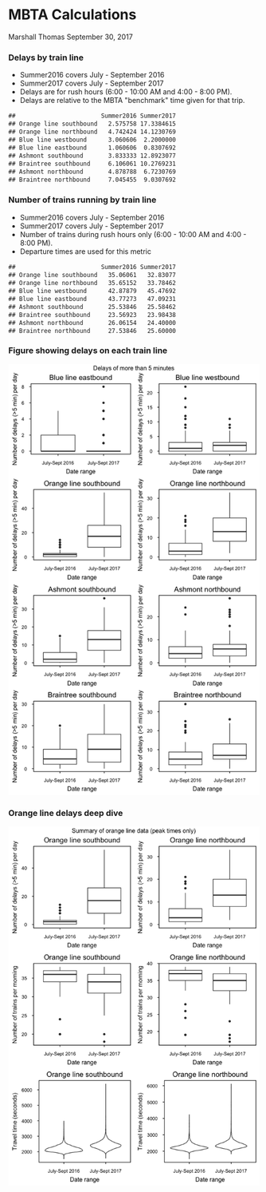 MBTA Calculations
================
Marshall Thomas
September 30, 2017

### Delays by train line

-   Summer2016 covers July - September 2016
-   Summer2017 covers July - September 2017
-   Delays are for rush hours (6:00 - 10:00 AM and 4:00 - 8:00 PM).
-   Delays are relative to the MBTA "benchmark" time given for that trip.

<!-- -->

    ##                        Summer2016 Summer2017
    ## Orange line southbound   2.575758 17.3384615
    ## Orange line northbound   4.742424 14.1230769
    ## Blue line westbound      3.060606  2.2000000
    ## Blue line eastbound      1.060606  0.8307692
    ## Ashmont southbound       3.833333 12.8923077
    ## Braintree southbound     6.106061 10.2769231
    ## Ashmont northbound       4.878788  6.7230769
    ## Braintree northbound     7.045455  9.0307692

### Number of trains running by train line

-   Summer2016 covers July - September 2016
-   Summer2017 covers July - September 2017
-   Number of trains during rush hours only (6:00 - 10:00 AM and 4:00 - 8:00 PM).
-   Departure times are used for this metric

<!-- -->

    ##                        Summer2016 Summer2017
    ## Orange line southbound   35.06061   32.83077
    ## Orange line northbound   35.65152   33.78462
    ## Blue line westbound      42.87879   45.47692
    ## Blue line eastbound      43.77273   47.09231
    ## Ashmont southbound       25.53846   25.58462
    ## Braintree southbound     23.56923   23.98438
    ## Ashmont northbound       26.06154   24.40000
    ## Braintree northbound     27.53846   25.60000

### Figure showing delays on each train line

![](MBTA_calculations_files/figure-markdown_github-ascii_identifiers/figure1-1.png)

### Orange line delays deep dive

![](MBTA_calculations_files/figure-markdown_github-ascii_identifiers/figure2-1.png)
